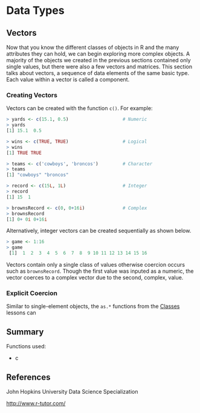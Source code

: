 # Data Types

## Vectors
Now that you know the different classes of objects in R and the many attributes they can hold, we can begin exploring more complex objects. A majority of the objects we created in the previous sections contained only single values, but there were also a few vectors and matrices. This section talks about vectors, a sequence of data elements of the same basic type. Each value within a vector is called a component.

### Creating Vectors
Vectors can be created with the function `c()`. For example:
```r
> yards <- c(15.1, 0.5)                    # Numeric
> yards
[1] 15.1  0.5

> wins <- c(TRUE, TRUE)                    # Logical
> wins
[1] TRUE TRUE

> teams <- c('cowboys', 'broncos')         # Character
> teams
[1] "cowboys" "broncos"

> record <- c(15L, 1L)                     # Integer
> record
[1] 15  1

> brownsRecord <- c(0, 0+16i)              # Complex
> brownsRecord
[1] 0+ 0i 0+16i
```
Alternatively, integer vectors can be created sequentially as shown below.
```r
> game <- 1:16
> game
 [1]  1  2  3  4  5  6  7  8  9 10 11 12 13 14 15 16
```
Vectors contain only a single class of values otherwise coercion occurs such as `brownsRecord`. Though the first value was inputed as a numeric, the vector coerces to a complex vector due to the second, complex, value. 

### Explicit Coercion
Similar to single-element objects, the `as.*` functions from the [Classes](https://github.com/stowingJunK/r-for-fantasy-football/blob/master/ffball/01_data_types/lesson_03_classes.md) lessons can

## Summary
Functions used:
* c

## References
John Hopkins University Data Science Specialization

http://www.r-tutor.com/
